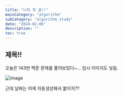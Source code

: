 ```yaml
---
title: "나의 첫 글!!"
mainCategory: "algorithm"
subCategory: "algorithm_study"
date: "2024-02-06"
description: ""
toc: true
---
```


##  제목!!

오늘은 143번 백준 문제를 풀어보았다~... 임시 이미지도 넣음.

![image](/profile.jpg)

근데 날짜는 어케 자동생성해서 붙이지??